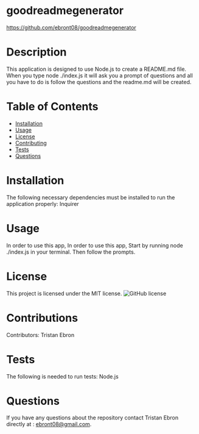 # goodreadmegenerator
  https://github.com/ebront08/goodreadmegenerator
# Description
This application is designed to use Node.js to create a README.md file. When you type node ./index.js it will ask you a prompt of questions and all you have to do is follow the questions and the readme.md will be created. 
# Table of Contents 
* [Installation](#installation)
* [Usage](#usage)
* [License](#license)
* [Contributing](#contributing)
* [Tests](#tests)
* [Questions](#questions)
# Installation
The following necessary dependencies must be installed to run the application properly: Inquirer
# Usage
In order to use this app, In order to use this app, Start by running node ./index.js in your terminal. Then follow the prompts.
# License
This project is licensed under the MIT license. 
![GitHub license](https://img.shields.io/badge/license-MIT-blue.svg)
# Contributions
​Contributors: Tristan Ebron
# Tests
The following is needed to run tests: Node.js
# Questions
If you have any questions about the repository contact Tristan Ebron directly at : ebront08@gmail.com.
